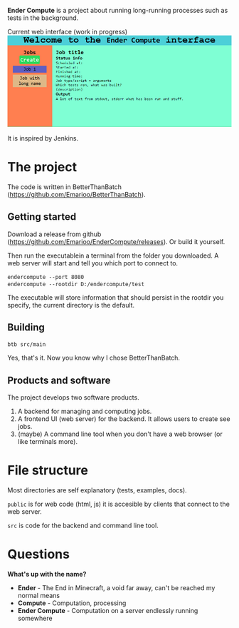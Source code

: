 **Ender Compute** is a project about running long-running processes such as tests in the background.

Current web interface (work in progress)
![](./docs/img/prototype-0.PNG)

It is inspired by Jenkins.

# The project
The code is written in BetterThanBatch (https://github.com/Emarioo/BetterThanBatch).

## Getting started
Download a release from github (https://github.com/Emarioo/EnderCompute/releases).
Or build it yourself.

Then run the executablein a terminal from the folder you downloaded. A web server will start
and tell you which port to connect to.

```
endercompute --port 8080
endercompute --rootdir D:/endercompute/test
```

The executable will store information that should persist in the rootdir you specify, the current directory is the default.

## Building
```
btb src/main
```

Yes, that's it. Now you know why I chose BetterThanBatch.

## Products and software
The project develops two software products.
1. A backend for managing and computing jobs.
2. A frontend UI (web server) for the backend. It allows users to create see jobs.
3. (maybe) A command line tool when you don't have a web browser (or like terminals more).

# File structure
Most directories are self explanatory (tests, examples, docs).

`public` is for web code (html, js) it is accesible by clients that connect to the web server.

`src` is code for the backend and command line tool.

# Questions
**What's up with the name?**
- **Ender** - The End in Minecraft, a void far away, can't be reached my normal means
- **Compute** - Computation, processing
- **Ender Compute** - Computation on a server endlessly running somewhere
